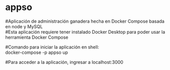 # appso  
#Aplicación de administración ganadera hecha en Docker Compose basada en node y MySQL  
#Esta aplicación requiere tener instalado Docker Desktop para poder usar la herramienta Docker Compose  
  
#Comando para iniciar la aplicación en shell:   
docker-compose -p appso up   
  
#Para acceder a la aplicación, ingresar a localhost:3000   
